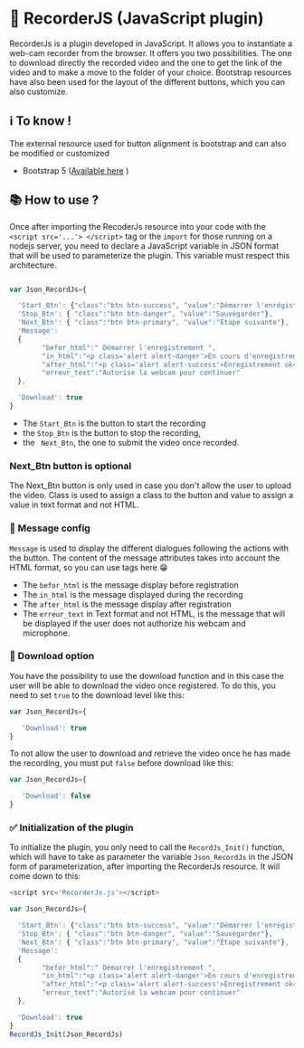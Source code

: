 # :movie_camera: RecorderJS (JavaScript plugin)
RecorderJs is a plugin developed in JavaScript. It allows you to instantiate a web-cam recorder from the browser. It offers you two possibilities. The one to download directly the recorded video and the one to get the link of the video and to make a move to the folder of your choice. Bootstrap resources have also been used for the layout of the different buttons, which you can also customize.
## :information_source: To know !
The external resource used for button alignment is bootstrap and can also be modified or customized
* Bootstrap 5 ([Available here](https://getbootstrap.com/docs/5.0/getting-started/download/) )
## :books: How to use ?
Once after importing the RecoderJs resource into your code with the ``` <script src='...'> </script> ``` tag or the ```import``` for those running on a nodejs server, you need to declare a JavaScript variable in JSON format that will be used to parameterize the plugin. This variable must respect this architecture.
```javascript

var Json_RecordJs={

  'Start_Btn': {"class":"btn btn-success", "value":"Démarrer l'enrégistrement"},
  'Stop_Btn': { "class":"btn btn-danger", "value":"Sauvégarder"},
  'Next_Btn': { "class":"btn btn-primary", "value":"Étape suivante"},
  'Message': 
  {
        "befor_html":" Démarrer l'enregistrement ",
        "in_html":"<p class='alert alert-danger'>En cours d'enregistrement</p>",
        "after_html":"<p class='alert alert-success'>Enregistrement ok</p>",
        "erreur_text":"Autorisé la webcam pour continuer"
  },

  'Download': true
}

```
* The ```Start_Btn``` is the button to start the recording
* the ```Stop_Btn``` is the button to stop the recording,
* the ``` Next_Btn```, the one to submit the video once recorded.
 ### Next_Btn button is optional
The Next_Btn button is only used in case you don't allow the user to upload the video. Class is used to assign a class to the button and value to assign a value in text format and not HTML. 
### :speech_balloon: Message config
```Message``` is used to display the different dialogues following the actions with the button. The content of the message attributes takes into account the HTML format, so you can use tags here :grin:
* The ```befor_html``` is the message display before registration
* The ```in_html``` is the message displayed during the recording
* The ```after_html``` is the message display after registration
* The ```erreur_text``` in Text format and not HTML, is the message that will be displayed if the user does not authorize his webcam and microphone.
### :floppy_disk: Download option
You have the possibility to use the download function and in this case the user will be able to download the video once registered. To do this, you need to set ```true``` to the download level like this:
```javascript
var Json_RecordJs={

   'Download': true
}

```
To not allow the user to download and retrieve the video once he has made the recording, you must put ```false``` before download like this: 
```javascript
var Json_RecordJs={

   'Download': false
}

```
### :white_check_mark: Initialization of the plugin
To initialize the plugin, you only need to call the ``` RecordJs_Init() ``` function, which will have to take as parameter the variable ```Json_RecordJs``` in the JSON form of parameterization, after importing the RecorderJs resource.  It will come down to this:  
```javascript
<script src='RecorderJs.js'></script>

var Json_RecordJs={

  'Start_Btn': {"class":"btn btn-success", "value":"Démarrer l'enrégistrement"},
  'Stop_Btn': { "class":"btn btn-danger", "value":"Sauvégarder"},
  'Next_Btn': { "class":"btn btn-primary", "value":"Étape suivante"},
  'Message': 
  {
        "befor_html":" Démarrer l'enregistrement ",
        "in_html":"<p class='alert alert-danger'>En cours d'enregistrement</p>",
        "after_html":"<p class='alert alert-success'>Enregistrement ok</p>",
        "erreur_text":"Autorisé la webcam pour continuer"
  },

  'Download': true
}
RecordJs_Init(Json_RecordJs)

```
